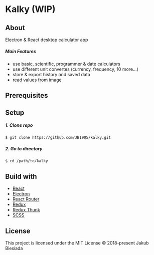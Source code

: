 # Kalky (WIP)

## About

Electron & React desktop calculator app

##### Main Features

- use basic, scientific, programmer & date calculators
- use different unit convertes (currency, frequency, 10 more...)
- store & export history and saved data
- read values from image

## Prerequisites

## Setup

##### 1. Clone repo

```sh
$ git clone https://github.com/JB1905/kalky.git
```

##### 2. Go to directory

```sh
$ cd /path/to/kalky
```

## Build with

- [React](https://reactjs.org/)
- [Electron](https://www.electronjs.org/)
- [React Router](https://reacttraining.com/react-router/)
- [Redux](https://redux.js.org/)
- [Redux Thunk](https://github.com/reduxjs/redux-thunk/)
- [SCSS](https://sass-lang.com/)

## License

This project is licensed under the MIT License © 2018-present Jakub Biesiada
